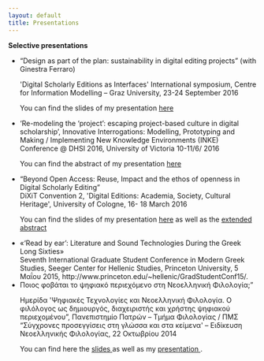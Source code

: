 ```yaml
---
layout: default
title: Presentations
---
```

**Selective presentations**

<ul>
<li>“Design as part of the plan: sustainability in digital editing projects” (with Ginestra Ferraro)<br/>

'Digital Scholarly Editions as Interfaces' International symposium, Centre for Information Modelling – Graz University, 23-24 September 2016<br/>

You can find  the slides of my presentation <a href="../images/interfaces.pdf">here</a></li>

<li>‘Re-modeling the ‘project’: escaping project-based culture in digital scholarship’, Innovative Interrogations: Modelling, Prototyping and Making / Implementing New Knowledge Environments (INKE) Conference @ DHSI 2016, University of Victoria
10-11/6/ 2016<br/>

You can find  the abstract of my presentation <a href="../images/remodelingproject.pdf">here</a></li>


<li>“Beyond Open Access: Reuse, Impact and the ethos of openness in Digital Scholarly Editing”<br/>
DiXiT Convention 2, 'Digital Editions: Academia, Society, Cultural Heritage', University of Cologne, 16- 18 March 2016<br/>

You can find  the slides of my presentation <a href="../images/beyondoa.pdf">here</a> as well as the <a href="../images/BeyondOA_extended_abstract.pdf">extended abstract</a>
</li>


<li>«‘Read by ear’: Literature and Sound Technologies During the Greek Long Sixties» <br/>
Seventh International Graduate Student Conference in Modern Greek Studies, Seeger Center for
Hellenic Studies, Princeton University, 5 Μαΐου 2015, http://www.princeton.edu/~hellenic/GradStudentConf15/.<br/>


<li>Ποιος φοβάται το ψηφιακό περιεχόμενο στη Νεοελληνική Φιλολογία;” <br/>

Ημερίδα 'Ψηφιακές Τεχνολογίες και Νεοελληνική Φιλολογία. Ο φιλόλογος ως δημιουργός, διαχειριστής και χρήστης ψηφιακού περιεχομένου”, Πανεπιστημίο Πατρών – Τμήμα Φιλολογίας / ΠΜΣ “Σύγχρονες προσεγγίσεις στη γλώσσα και στα κείμενα' – Ειδίκευση Νεοελληνικής Φιλολογίας, 22 Οκτωβρίου 2014<br/>

You can find here the <a href="../images/digitalcontent.pdf"> slides </a> as well as my <a href="http://www.lis.upatras.gr/wp-content/uploads/2015/05/dh14_sichani.pdf">presentation </a>.</li>
</ul>
